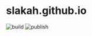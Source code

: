 # slakah.github.io

![build](https://img.shields.io/github/workflow/status/slakah/slakah.github.io/Validate/development?label=build)
![publish](https://img.shields.io/github/workflow/status/slakah/slakah.github.io/Publish%20Site/development?label=publish)
